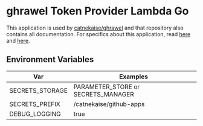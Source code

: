 # ghrawel Token Provider Lambda Go
This application is used by [catnekaise/ghrawel](https://github.com/catnekaise/ghrawel) and that repository also contains all documentation. For specifics about this application, read [here](https://github.com/catnekaise/ghrawel/blob/main/docs/token-provider/application.md) and [here](https://github.com/catnekaise/ghrawel/blob/main/docs/token-provider/infrastructure.md).

## Environment Variables

| Var             | Examples                           |
|-----------------|------------------------------------|
| SECRETS_STORAGE | PARAMETER_STORE or SECRETS_MANAGER |
| SECRETS_PREFIX  | /catnekaise/github-apps            |
| DEBUG_LOGGING   | true                               |